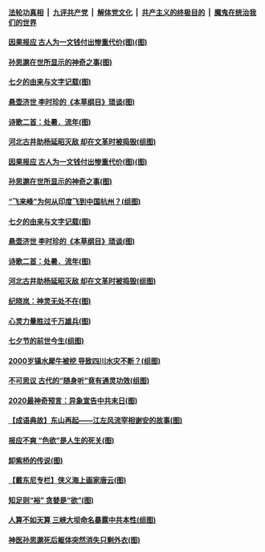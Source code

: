 

####  [法轮功真相](../../../../basic/blob/master/README.md?t=08271433) &nbsp;|&nbsp; [九评共产党](../../../../9ping.md/blob/master/README.md?t=08271433) &nbsp;|&nbsp; [解体党文化](../../../../jtdwh.md/blob/master/README.md?t=08271433)  &nbsp;|&nbsp; [共产主义的终极目的](../../../../gczydzjmd.md/blob/master/README.md?t=08271433) &nbsp;|&nbsp; [魔鬼在统治我们的世界](../../../../mgztzwmdsj.md/blob/master/README.md?t=08271433) 

#### [因果报应 古人为一文钱付出惨重代价(图)(图)](../pages/p7/944008.md?t=08271433) 

#### [孙思邈在世所显示的神奇之事(图)](../pages/p7/944197.md?t=08271433) 

#### [七夕的由来与文字记载(图)](../pages/p7/944155.md?t=08271433) 

#### [悬壶济世 李时珍的《本草纲目》琐谈(图)](../pages/p7/944004.md?t=08271433) 

#### [诗歌二首：处暑．流年(图)](../pages/p7/944003.md?t=08271433) 

#### [河北古井助杨延昭灭敌 却在文革时被捣毁(组图)](../pages/p7/944009.md?t=08271433) 

#### [因果报应 古人为一文钱付出惨重代价(图)(图)](../pages/p7/944008.md?t=08271433) 

#### [孙思邈在世所显示的神奇之事(图)](../pages/p7/944197.md?t=08271433) 

#### [“飞来峰”为何从印度飞到中国杭州？(组图)](../pages/p7/944122.md?t=08271433) 

#### [七夕的由来与文字记载(图)](../pages/p7/944155.md?t=08271433) 

#### [悬壶济世 李时珍的《本草纲目》琐谈(图)](../pages/p7/944004.md?t=08271433) 

#### [诗歌二首：处暑．流年(图)](../pages/p7/944003.md?t=08271433) 

#### [河北古井助杨延昭灭敌 却在文革时被捣毁(组图)](../pages/p7/944009.md?t=08271433) 

#### [纪晓岚：神灵无处不在(图)](../pages/p7/943834.md?t=08271433) 

#### [心灵力量胜过千万雄兵(图)](../pages/p7/943837.md?t=08271433) 

#### [七夕节的前世今生(组图)](../pages/p7/943900.md?t=08271433) 

#### [2000岁镇水犀牛被挖 导致四川水灾不断？(组图)](../pages/p7/943852.md?t=08271433) 

#### [不可思议 古代的“随身听”竟有通灵功效(组图)](../pages/p7/943572.md?t=08271433) 

#### [2020最神奇预言：异象宣告中共末日(图)](../pages/p7/941640.md?t=08271433) 

#### [【成语典故】东山再起——江左风流宰相谢安的故事(图)](../pages/p7/943439.md?t=08271433) 

#### [报应不爽 “色欲”是人生的死关(图)](../pages/p7/943800.md?t=08271433) 

#### [卸紫桥的传说(图)](../pages/p7/943544.md?t=08271433) 

#### [【戴东尼专栏】侠义海上画家唐云(图)](../pages/p7/938748.md?t=08271433) 

#### [知足则“裕” 贪婪是“欲”(图)](../pages/p7/943596.md?t=08271433) 

#### [人算不如天算 三峡大坝命名暴露中共本性(组图)](../pages/p7/943351.md?t=08271433) 

#### [神医孙思邈死后躯体突然消失只剩外衣(图)](../pages/p7/943548.md?t=08271433) 

